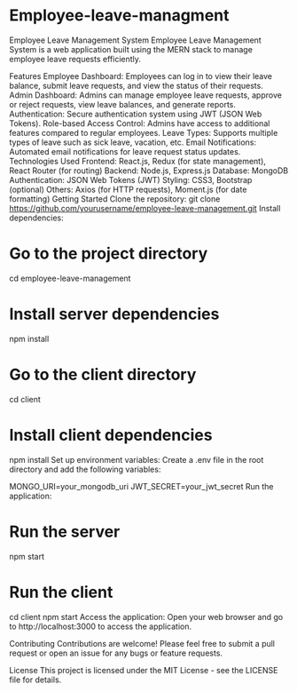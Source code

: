# Employee-leave-managment
Employee Leave Management System
Employee Leave Management System is a web application built using the MERN stack to manage employee leave requests efficiently.

Features
Employee Dashboard: Employees can log in to view their leave balance, submit leave requests, and view the status of their requests.
Admin Dashboard: Admins can manage employee leave requests, approve or reject requests, view leave balances, and generate reports.
Authentication: Secure authentication system using JWT (JSON Web Tokens).
Role-based Access Control: Admins have access to additional features compared to regular employees.
Leave Types: Supports multiple types of leave such as sick leave, vacation, etc.
Email Notifications: Automated email notifications for leave request status updates.
Technologies Used
Frontend: React.js, Redux (for state management), React Router (for routing)
Backend: Node.js, Express.js
Database: MongoDB
Authentication: JSON Web Tokens (JWT)
Styling: CSS3, Bootstrap (optional)
Others: Axios (for HTTP requests), Moment.js (for date formatting)
Getting Started
Clone the repository:
git clone https://github.com/yourusername/employee-leave-management.git
Install dependencies:
# Go to the project directory
cd employee-leave-management

# Install server dependencies
npm install

# Go to the client directory
cd client

# Install client dependencies
npm install
Set up environment variables:
Create a .env file in the root directory and add the following variables:

MONGO_URI=your_mongodb_uri
JWT_SECRET=your_jwt_secret
Run the application:
# Run the server
npm start

# Run the client
cd client
npm start
Access the application:
Open your web browser and go to http://localhost:3000 to access the application.

Contributing
Contributions are welcome! Please feel free to submit a pull request or open an issue for any bugs or feature requests.

License
This project is licensed under the MIT License - see the LICENSE file for details.
